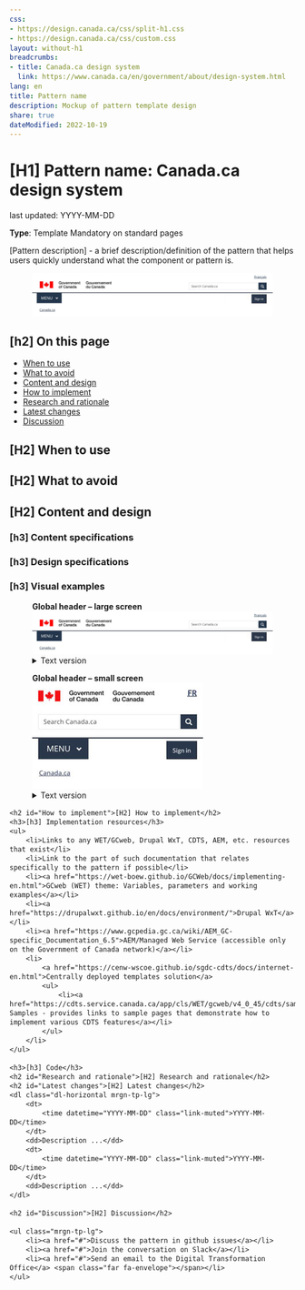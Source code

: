 ```yaml
---
css:
- https://design.canada.ca/css/split-h1.css
- https://design.canada.ca/css/custom.css
layout: without-h1
breadcrumbs:
- title: Canada.ca design system
  link: https://www.canada.ca/en/government/about/design-system.html
lang: en
title: Pattern name
description: Mockup of pattern template design 
share: true
dateModified: 2022-10-19
---
```


<h1 property="name" id="wb-cont" dir="ltr">
    <span class="stacked"><span>[H1] Pattern name</span>: <span>Canada.ca design system</span></span>
</h1>
<p class="small">last updated: YYYY-MM-DD</p>
<p><strong>Type</strong>: Template <span class="label label-danger">Mandatory on standard pages</span></p>
<p>[Pattern description] - a brief description/definition of the pattern that helps users quickly understand what the component or pattern is.</p>

<div class="pattern-demo mrgn-tp-lg">
    <figure class="mrgn-bttm-sm">
        <img src="../dsdocumentation/images/sign-in-desktop-en.jpg" class="img-responsive" alt="" />
    </figure>
</div>

<h2>[h2] On this page</h2>
<ul>
    <li><a href="#When to use">When to use</a></li>
    <li><a href="#What to avoid">What to avoid</a></li>
    <li><a href="#Content and design">Content and design</a></li>
    <li><a href="#How to implement">How to implement</a></li>
    <li><a href="#Research and rationale">Research and rationale</a></li>
    <li><a href="#Latest changes">Latest changes</a></li>
    <li><a href="#Discussion">Discussion</a></li>
</ul>

<h2 id="When to use">[H2] When to use</h2>
<h2 id="What to avoid">[H2] What to avoid</h2>
<h2 id="Content and design">[H2] Content and design</h2>
<h3>[h3] Content specifications</h3>
<h3>[h3] Design specifications</h3>
<h3>[h3] Visual examples</h3>

<div class="pattern-demo mrgn-tp-lg">
    <figure class="mrgn-bttm-sm">
        <figcaption><strong>Global header – large screen</strong></figcaption>
        <img src="../dsdocumentation/images/sign-in-desktop-en.jpg" class="img-responsive" alt="Diagram of global header for large screens. Text version below:" />
        <details>
            <summary class="wb-toggle" data-toggle='{"print":"on"}'>Text version</summary>
            <p>
                The global header has the Government of Canada signature in the top left. Under the signature is the theme and topic menu, and under the menu is the breadcrumb trail. The language toggle link is at the rop right. Under the
                language toggle is the site search box.
            </p>
        </details>
    </figure>
</div>

<div class="pattern-demo mrgn-tp-lg">
    <figure class="mrgn-bttm-lg">
        <figcaption><b>Global header – small screen</b></figcaption>
        <img src="../dsdocumentation/images/sign-in-mobile-en.jpg" class="img-responsive" alt="Diagram of global header for small screens. Text version below:" />
        <details>
            <summary class="wb-toggle" data-toggle='{"print":"on"}'>Text version</summary>
            <p>
                The global header has the Government of Canada signature in the top left. The language toggle link is at the rop right. Under the signature and the language toggle is the site search box. Under the search box is the theme
                and topic menu. Under the theme and topic menu is the breadcrumb trail.
            </p>
        </details>
    </figure>

    <h2 id="How to implement">[H2] How to implement</h2>
    <h3>[h3] Implementation resources</h3>
    <ul>
        <li>Links to any WET/GCweb, Drupal WxT, CDTS, AEM, etc. resources that exist</li>
        <li>Link to the part of such documentation that relates specifically to the pattern if possible</li>
        <li><a href="https://wet-boew.github.io/GCWeb/docs/implementing-en.html">GCweb (WET) theme: Variables, parameters and working examples</a></li>
        <li><a href="https://drupalwxt.github.io/en/docs/environment/">Drupal WxT</a></li>
        <li><a href="https://www.gcpedia.gc.ca/wiki/AEM_GC-specific_Documentation_6.5">AEM/Managed Web Service (accessible only on the Government of Canada network)</a></li>
        <li>
            <a href="https://cenw-wscoe.github.io/sgdc-cdts/docs/internet-en.html">Centrally deployed templates solution</a>
            <ul>
                <li><a href="https://cdts.service.canada.ca/app/cls/WET/gcweb/v4_0_45/cdts/samples/">CDTS Samples - provides links to sample pages that demonstrate how to implement various CDTS features</a></li>
            </ul>
        </li>
    </ul>

    <h3>[h3] Code</h3>
    <h2 id="Research and rationale">[H2] Research and rationale</h2>
    <h2 id="Latest changes">[H2] Latest changes</h2>
    <dl class="dl-horizontal mrgn-tp-lg">
        <dt>
            <time datetime="YYYY-MM-DD" class="link-muted">YYYY-MM-DD</time>
        </dt>
        <dd>Description ...</dd>
        <dt>
            <time datetime="YYYY-MM-DD" class="link-muted">YYYY-MM-DD</time>
        </dt>
        <dd>Description ...</dd>
    </dl>

    <h2 id="Discussion">[H2] Discussion</h2>

    <ul class="mrgn-tp-lg">
        <li><a href="#">Discuss the pattern in github issues</a></li>
        <li><a href="#">Join the conversation on Slack</a></li>
        <li><a href="#">Send an email to the Digital Transformation Office</a> <span class="far fa-envelope"></span></li>
    </ul>
</div>

